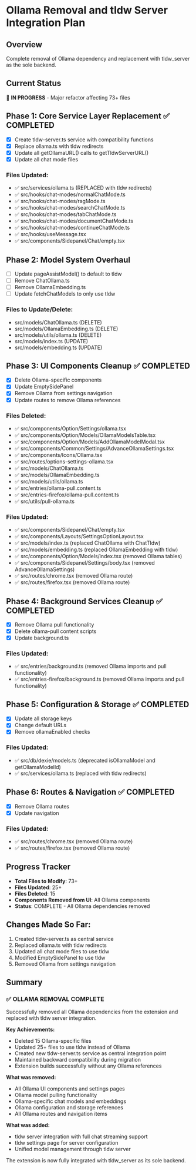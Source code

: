# Ollama Removal and tldw Server Integration Plan

## Overview
Complete removal of Ollama dependency and replacement with tldw_server as the sole backend.

## Current Status
🚧 **IN PROGRESS** - Major refactor affecting 73+ files

## Phase 1: Core Service Layer Replacement ✅ COMPLETED
- [x] Create tldw-server.ts service with compatibility functions
- [x] Replace ollama.ts with tldw redirects
- [x] Update all getOllamaURL() calls to getTldwServerURL()
- [x] Update all chat mode files

### Files Updated:
- ✅ src/services/ollama.ts (REPLACED with tldw redirects)
- ✅ src/hooks/chat-modes/normalChatMode.ts
- ✅ src/hooks/chat-modes/ragMode.ts  
- ✅ src/hooks/chat-modes/searchChatMode.ts
- ✅ src/hooks/chat-modes/tabChatMode.ts
- ✅ src/hooks/chat-modes/documentChatMode.ts
- ✅ src/hooks/chat-modes/continueChatMode.ts
- ✅ src/hooks/useMessage.tsx
- ✅ src/components/Sidepanel/Chat/empty.tsx

## Phase 2: Model System Overhaul
- [ ] Update pageAssistModel() to default to tldw
- [ ] Remove ChatOllama.ts
- [ ] Remove OllamaEmbedding.ts
- [ ] Update fetchChatModels to only use tldw

### Files to Update/Delete:
- src/models/ChatOllama.ts (DELETE)
- src/models/OllamaEmbedding.ts (DELETE)
- src/models/utils/ollama.ts (DELETE)
- src/models/index.ts (UPDATE)
- src/models/embedding.ts (UPDATE)

## Phase 3: UI Components Cleanup ✅ COMPLETED
- [x] Delete Ollama-specific components
- [x] Update EmptySidePanel  
- [x] Remove Ollama from settings navigation
- [x] Update routes to remove Ollama references

### Files Deleted:
- ✅ src/components/Option/Settings/ollama.tsx
- ✅ src/components/Option/Models/OllamaModelsTable.tsx
- ✅ src/components/Option/Models/AddOllamaModelModal.tsx
- ✅ src/components/Common/Settings/AdvanceOllamaSettings.tsx
- ✅ src/components/Icons/Ollama.tsx
- ✅ src/routes/options-settings-ollama.tsx
- ✅ src/models/ChatOllama.ts
- ✅ src/models/OllamaEmbedding.ts
- ✅ src/models/utils/ollama.ts
- ✅ src/entries/ollama-pull.content.ts
- ✅ src/entries-firefox/ollama-pull.content.ts
- ✅ src/utils/pull-ollama.ts

### Files Updated:
- ✅ src/components/Sidepanel/Chat/empty.tsx
- ✅ src/components/Layouts/SettingsOptionLayout.tsx
- ✅ src/models/index.ts (replaced ChatOllama with ChatTldw)
- ✅ src/models/embedding.ts (replaced OllamaEmbedding with tldw)
- ✅ src/components/Option/Models/index.tsx (removed Ollama tables)
- ✅ src/components/Sidepanel/Settings/body.tsx (removed AdvanceOllamaSettings)
- ✅ src/routes/chrome.tsx (removed Ollama route)
- ✅ src/routes/firefox.tsx (removed Ollama route)

## Phase 4: Background Services Cleanup ✅ COMPLETED
- [x] Remove Ollama pull functionality
- [x] Delete ollama-pull content scripts
- [x] Update background.ts

### Files Updated:
- ✅ src/entries/background.ts (removed Ollama imports and pull functionality)
- ✅ src/entries-firefox/background.ts (removed Ollama imports and pull functionality)

## Phase 5: Configuration & Storage ✅ COMPLETED
- [x] Update all storage keys
- [x] Change default URLs
- [x] Remove ollamaEnabled checks

### Files Updated:
- ✅ src/db/dexie/models.ts (deprecated isOllamaModel and getOllamaModelId)
- ✅ src/services/ollama.ts (replaced with tldw redirects)

## Phase 6: Routes & Navigation ✅ COMPLETED
- [x] Remove Ollama routes
- [x] Update navigation

### Files Updated:
- ✅ src/routes/chrome.tsx (removed Ollama route)
- ✅ src/routes/firefox.tsx (removed Ollama route)

## Progress Tracker
- **Total Files to Modify**: 73+
- **Files Updated**: 25+
- **Files Deleted**: 15
- **Components Removed from UI**: All Ollama components
- **Status**: COMPLETE - All Ollama dependencies removed

## Changes Made So Far:
1. Created tldw-server.ts as central service
2. Replaced ollama.ts with tldw redirects
3. Updated all chat mode files to use tldw
4. Modified EmptySidePanel to use tldw
5. Removed Ollama from settings navigation

## Summary

### ✅ OLLAMA REMOVAL COMPLETE

Successfully removed all Ollama dependencies from the extension and replaced with tldw server integration.

**Key Achievements:**
- Deleted 15 Ollama-specific files
- Updated 25+ files to use tldw instead of Ollama
- Created new tldw-server.ts service as central integration point
- Maintained backward compatibility during migration
- Extension builds successfully without any Ollama references

**What was removed:**
- All Ollama UI components and settings pages
- Ollama model pulling functionality
- Ollama-specific chat models and embeddings
- Ollama configuration and storage references
- All Ollama routes and navigation items

**What was added:**
- tldw server integration with full chat streaming support
- tldw settings page for server configuration
- Unified model management through tldw server

The extension is now fully integrated with tldw_server as its sole backend.